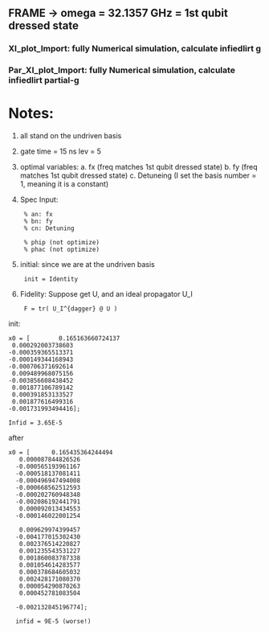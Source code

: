## FRAME -> omega = 32.1357 GHz = 1st qubit dressed state


### XI_plot_Import: fully Numerical simulation, calculate infiedlirt g


### Par_XI_plot_Import:  fully Numerical simulation, calculate infiedlirt  partial-g


# Notes:
1. all stand on the undriven basis
2.
    gate time = 15 ns
    lev = 5
3. optimal variables: 
a. fx (freq matches 1st qubit dressed state)
b. fy (freq matches 1st qubit dressed state)
c. Detuneing (I set the basis number = 1, meaning it is a constant)

4. Spec
Input:

        % an: fx
        % bn: fy
        % cn: Detuning

        % phip (not optimize)
        % phac (not optimize)

5. initial:
    since we are at the undriven basis
    
        init = Identity
    
6. Fidelity:
    Suppose get U, and an ideal propagator U_I
    
        F = tr( U_I^{dagger} @ U )

init:

    x0 = [        0.165163660724137
     0.000292003738603
    -0.000359365513371
    -0.000149344168943
    -0.000706371692614
     0.009489968075156
    -0.003856608438452
     0.001877106789142
     0.000391853133527
     0.001877616499316
    -0.001731993494416];

    Infid = 3.65E-5

after

    x0 = [      0.165435364244494
       0.000087844826526
      -0.000565193961167
      -0.000518137081411
      -0.000496947494008
      -0.000668562512593
      -0.000202760948348
      -0.002086192441791
       0.000092013434553
      -0.000146022001254
      
       0.009629974399457
      -0.004177015302430
       0.002376514220827
       0.001235543531227
       0.001860083787338
       0.001054614283577
       0.000378684605032
       0.002428171080370
       0.000054290870263
       0.000452781083504
       
      -0.002132845196774];
      
      infid = 9E-5 (worse!)
